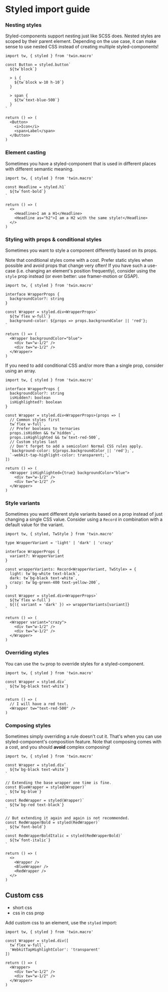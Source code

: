 # Styled import guide

### Nesting styles

Styled-components support nesting just like SCSS does. Nested styles are scoped by their parent element. Depending on the use case, it can make sense to use nested CSS instead of creating multiple styled-components!

```tsx
import tw, { styled } from 'twin.macro'

const Button = styled.button`
  ${tw`block`}

  > i {
    ${tw`block w-10 h-10`}
  }

  > span {
    ${tw`text-blue-500`}
  }
`

return () => (
  <Button>
    <i>Icon</i>
    <span>Label</span>
  </Button>
)
```

### Element casting

Sometimes you have a styled-component that is used in different places with different semantic meaning.

```tsx
import tw, { styled } from 'twin.macro'

const Headline = styled.h1`
  ${tw`font-bold`}
`

return () => (
  <>
    <Headline>I am a H1</Headline>
    <Headline as="h2">I am a H2 with the same style!</Headline>
  </>
)
```

### Styling with props & conditional styles

Sometimes you want to style a component differently based on its props.

Note that conditional styles come with a cost. Prefer static styles when possible and avoid props that change very often! If you have such a use-case (i.e. changing an element's position frequently), consider using the `style` prop instead (or even better: use framer-motion or GSAP).

```tsx
import tw, { styled } from 'twin.macro'

interface WrapperProps {
  backgroundColor?: string
}

const Wrapper = styled.div<WrapperProps>`
  ${tw`flex w-full`}
  background-color: ${props => props.backgroundColor || 'red'};
`

return () => (
  <Wrapper backgroundColor="blue">
    <div tw="w-1/2" />
    <div tw="w-1/2" />
  </Wrapper>
)
```

If you need to add conditional CSS and/or more than a single prop, consider using an array.

```tsx
import tw, { styled } from 'twin.macro'

interface WrapperProps {
  backgroundColor?: string
  isHidden?: boolean
  isHighlighted?: boolean
}

const Wrapper = styled.div<WrapperProps>(props => [
  // Common styles first
  tw`flex w-full`,
  // Prefer booleans to ternaries
  props.isHidden && tw`hidden`,
  props.isHighlighted && tw`text-red-500`,
  // Custom styles last
  // Don't forget to add a semicolon! Normal CSS rules apply.
  `background-color: ${props.backgroundColor || 'red'};`,
  `-webkit-tap-highlight-color: transparent;`,
])

return () => (
  <Wrapper isHighlighted={true} backgroundColor="blue">
    <div tw="w-1/2" />
    <div tw="w-1/2" />
  </Wrapper>
)
```

### Style variants

Sometimes you want different style variants based on a prop instead of just changing a single CSS value. Consider using a `Record` in combination with a default value for the variant.

```tsx
import tw, { styled, TwStyle } from 'twin.macro'

type WrapperVariant = 'light' | 'dark' | 'crazy'

interface WrapperProps {
  variant?: WrapperVariant
}

const wrapperVariants: Record<WrapperVariant, TwStyle> = {
  light: tw`bg-white text-black`,
  dark: tw`bg-black text-white`,
  crazy: tw`bg-green-400 text-yellow-200`,
}

const Wrapper = styled.div<WrapperProps>`
  ${tw`flex w-full`}
  ${({ variant = 'dark' }) => wrapperVariants[variant]}
`

return () => (
  <Wrapper variant="crazy">
    <div tw="w-1/2" />
    <div tw="w-1/2" />
  </Wrapper>
)
```

### Overriding styles

You can use the `tw` prop to override styles for a styled-component.

```tsx
import tw, { styled } from 'twin.macro'

const Wrapper = styled.div`
  ${tw`bg-black text-white`}
`

return () => (
  // I will have a red text.
  <Wrapper tw="text-red-500" />
)
```

### Composing styles

Sometimes simply overriding a rule doesn't cut it. That's when you can use styled-component's composition feature. Note that composing comes with a cost, and you should **avoid** complex composing!

```tsx
import tw, { styled } from 'twin.macro'

const Wrapper = styled.div`
  ${tw`bg-black text-white`}
`

// Extending the base wrapper one time is fine.
const BlueWrapper = styled(Wrapper)`
  ${tw`bg-blue`}
`
const RedWrapper = styled(Wrapper)`
  ${tw`bg-red text-black`}
`

// But extending it again and again is not recommended.
const RedWrapperBold = styled(RedWrapper)`
  ${tw`font-bold`}
`
const RedWrapperBoldItalic = styled(RedWrapperBold)`
  ${tw`font-italic`}
`

return () => (
  <>
    <Wrapper />
    <BlueWrapper />
    <RedWrapper />
  </>
)
```

## Custom css

- short css
- css in css prop

Add custom css to an element, use the `styled` import:

```tsx
import tw, { styled } from 'twin.macro'

const Wrapper = styled.div([
  tw`flex w-full`,
  'WebkitTapHighlightColor': 'transparent'
])

return () => (
  <Wrapper>
    <div tw="w-1/2" />
    <div tw="w-1/2" />
  </Wrapper>
)
```
